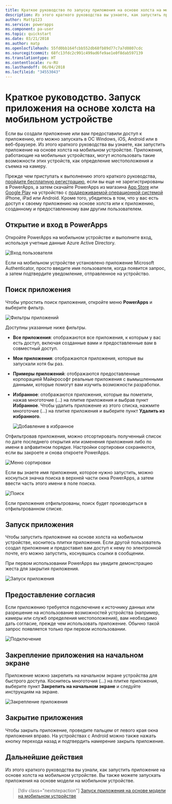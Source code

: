```yaml
---
title: Краткое руководство по запуску приложения на основе холста на мобильном устройстве | Документы Майкрософт
description: Из этого краткого руководства вы узнаете, как запустить приложение на основе холста на мобильном устройстве.
author: Mattp123
ms.service: powerapps
ms.component: pa-user
ms.topic: quickstart
ms.date: 03/21/2018
ms.author: matp
ms.openlocfilehash: 55fd0bb164fcbb552db68fb89d77c7a7d0807cdc
ms.sourcegitcommit: 68fc13fdc2c991c499ad6fe9ae1e0f8dab597139
ms.translationtype: HT
ms.contentlocale: ru-RU
ms.lasthandoff: 06/04/2018
ms.locfileid: "34553043"
---
```

# <a name="quickstart-run-a-canvas-app-on-a-mobile-device"></a>Краткое руководство. Запуск приложения на основе холста на мобильном устройстве
Если вы создали приложение или вам предоставили доступ к приложению, его можно запускать в ОС Windows, iOS, Android или в веб-браузере. Из этого краткого руководства вы узнаете, как запустить приложение на основе холста на мобильном устройстве. Приложения, работающие на мобильных устройствах, могут использовать такие возможности этих устройств, как определение местоположения и съемка на камеру.

Прежде чем приступать к выполнению этого краткого руководства, [пройдите бесплатную регистрацию](https://web.powerapps.com/signup?redirect=marketing&email=), если вы еще не зарегистрированы в PowerApps, а затем скачайте PowerApps из магазина [App Store](https://itunes.apple.com/app/powerapps/id1047318566?mt=8) или [Google Play](https://play.google.com/store/apps/details?id=com.microsoft.msapps) на устройство с [поддерживаемой операционной системой](../maker/canvas-apps/limits-and-config.md) iPhone, iPad или Android. Кроме того, убедитесь в том, что у вас есть доступ к своему приложению на основе холста или к приложению, созданному и предоставленному вам другим пользователем.

## <a name="open-powerapps-and-sign-in"></a>Открытие и вход в PowerApps
Откройте PowerApps на мобильном устройстве и выполните вход, используя учетные данные Azure Active Directory.

![Вход пользователя](./media/run-app-client/run-client-login.png)

Если на мобильном устройстве установлено приложение Microsoft Authenticator, просто введите имя пользователя, когда появится запрос, а затем подтвердите уведомление, отправленное на устройство.

## <a name="find-the-app"></a>Поиск приложения
Чтобы упростить поиск приложения, откройте меню **PowerApps** и выберите фильтр.

![Фильтры приложений](./media/run-app-client/filter-menu.png)

Доступны указанные ниже фильтры.

* **Все приложения**: отображаются все приложения, к которым у вас есть доступ, включая созданные вами и предоставленные вам в совместный доступ.

* **Мои приложения**: отображаются приложения, которые вы запускали хотя бы раз.

* **Примеры приложений**: отображаются предоставленные корпорацией Майкрософт реальные приложения с вымышленными данными, которые помогут вам изучить возможности разработки.

* **Избранное**: отображаются приложения, которые вы пометили, нажав многоточие (...) на плитке приложения и выбрав пункт **Избранное**. Чтобы удалить приложение из этого списка, нажмите многоточие (...) на плитке приложения и выберите пункт **Удалить из избранного**.

    ![Добавление в избранное](./media/run-app-client/favorite.png)

Отфильтровав приложения, можно отсортировать полученный список по дате последнего открытия или изменения приложения либо по имени в алфавитном порядке. Настройки сортировки сохраняются, если вы закроете и снова откроете PowerApps.

![Меню сортировки](./media/run-app-client/sort-menu.png)

Если вы знаете имя приложения, которое нужно запустить, можно коснуться значка поиска в верхней части окна PowerApps, а затем ввести часть этого имени в поле поиска.

![Поиск](./media/run-app-client/search.png)

Если приложения отфильтрованы, поиск будет производиться в отфильтрованном списке.

## <a name="run-an-app"></a>Запуск приложения
Чтобы запустить приложение на основе холста на мобильном устройстве, коснитесь плитки приложения. Если другой пользователь создал приложение и предоставил вам доступ к нему по электронной почте, его можно запустить, коснувшись ссылки в сообщении.

При первом использовании PowerApps вы увидите демонстрацию жеста для закрытия приложения.

![Запуск приложения](./media/run-app-client/run-client-app.png)

## <a name="give-consent"></a>Предоставление согласия
Если приложению требуется подключение к источнику данных или разрешение на использование возможностей устройства (например, камеры или служб определения местоположения), вам необходимо дать согласие, прежде чем использовать приложение. Обычно такой запрос появляется только при первом использовании.

![Подключение](./media/run-app-client/app-connection.png)

## <a name="pin-an-app-to-the-home-screen"></a>Закрепление приложения на начальном экране
Приложение можно закрепить на начальном экране устройства для быстрого доступа. Коснитесь многоточия (...) на плитке приложения, выберите пункт **Закрепить на начальном экране** и следуйте инструкциям на экране.

![Закрепление приложения](./media/run-app-client/run-client-pin.png)

## <a name="close-an-app"></a>Закрытие приложения
Чтобы закрыть приложение, проведите пальцем от левого края окна приложения вправо. На устройствах с Android можно также нажать кнопку перехода назад и подтвердить намерение закрыть приложение.

## <a name="next-steps"></a>Дальнейшие действия
Из этого краткого руководства вы узнали, как запустить приложение на основе холста на мобильном устройстве. Вы также можете запускать приложения на основе модели на мобильном устройстве.

> [!div class="nextstepaction"]
> [Запуск приложения на основе модели на мобильном устройстве](run-app-client-model-driven.md)
